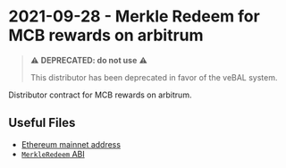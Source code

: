 # 2021-09-28 - Merkle Redeem for MCB rewards on arbitrum

> ⚠️ **DEPRECATED: do not use** ⚠️
>
> This distributor has been deprecated in favor of the veBAL system.

Distributor contract for MCB rewards on arbitrum.

## Useful Files

- [Ethereum mainnet address](./output/arbitrum.json)
- [`MerkleRedeem` ABI](./abi/MerkleRedeem.json)
